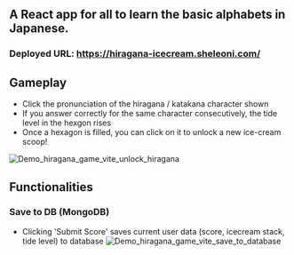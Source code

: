 ## A React app for all to learn the basic alphabets in Japanese. 
### Deployed URL: https://hiragana-icecream.sheleoni.com/

## Gameplay
- Click the pronunciation of the hiragana / katakana character shown
- If you answer correctly for the same character consecutively, the tide level in the hexgon rises
- Once a hexagon is filled, you can click on it to unlock a new ice-cream scoop! 

![Demo_hiragana_game_vite_unlock_hiragana](https://github.com/sheleoni/hiragana-icecream/assets/85994674/5e5b0e70-9754-491e-a458-8a1b5d50aee5)

## Functionalities
### Save to DB (MongoDB)
- Clicking 'Submit Score' saves current user data (score, icecream stack, tide level) to database 
![Demo_hiragana_game_vite_save_to_database](https://github.com/sheleoni/hiragana-icecream/assets/85994674/504f5244-8c77-4d21-9521-fde9d3f8a843)
